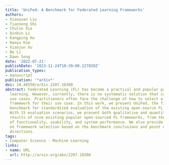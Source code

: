 ```yaml
---
title: 'UniFed: A Benchmark for Federated Learning Frameworks'
authors:
- Xiaoyuan Liu
- Tianneng Shi
- Chulin Xie
- Qinbin Li
- Kangping Hu
- Haoyu Kim
- Xiaojun Xu
- Bo Li
- Dawn Song
date: '2022-07-21'
publishDate: '2023-11-24T10:39:00.127839Z'
publication_types:
- manuscript
publication: '*arXiv*'
doi: 10.48550/arXiv.2207.10308
abstract: Federated Learning (FL) has become a practical and popular paradigm in machine
  learning. However, currently, there is no systematic solution that covers diverse
  use cases. Practitioners often face the challenge of how to select a matching FL
  framework for their use case. In this work, we present UniFed, the first unified
  benchmark for standardized evaluation of the existing open-source FL frameworks.
  With 15 evaluation scenarios, we present both qualitative and quantitative evaluation
  results of nine existing popular open-sourced FL frameworks, from the perspectives
  of functionality, usability, and system performance. We also provide suggestions
  on framework selection based on the benchmark conclusions and point out future improvement
  directions.
tags:
- Computer Science - Machine Learning
links:
- name: URL
  url: http://arxiv.org/abs/2207.10308
---
```

